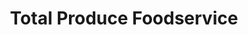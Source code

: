 ---
title: "Total Produce Foodservice"
url: /hereford/total-produce-foodservice/
shop: Großhandel
---